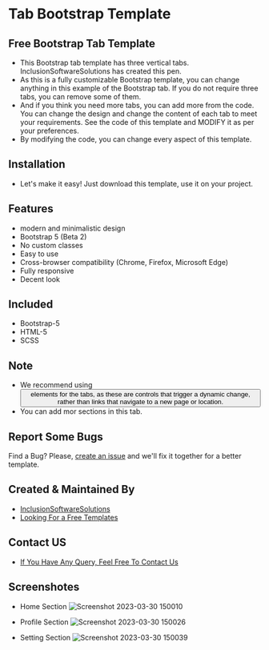 # Tab Bootstrap Template
## Free Bootstrap Tab Template
- This Bootstrap tab template has three vertical tabs. InclusionSoftwareSolutions has created this pen.
- As this is a fully customizable Bootstrap template, you can change anything in this example of the Bootstrap tab. If you do not require three tabs, you can remove some of them.
- And if you think you need more tabs, you can add more from the code. You can change the design and change the content of each tab to meet your requirements. See the code of this template and MODIFY it as per your preferences.
- By modifying the code, you can change every aspect of this template.

## Installation
- Let's make it easy! Just download this template, use it on your project.

## Features
- modern and minimalistic design
- Bootstrap 5 (Beta 2)
- No custom classes
- Easy to use
- Cross-browser compatibility (Chrome, Firefox, Microsoft Edge)
- Fully responsive
- Decent look

## Included
- Bootstrap-5
- HTML-5
- SCSS

## Note
- We recommend using <button> elements for the tabs, as these are controls that trigger a dynamic change, rather than links that navigate to a new page or location.
- You can add mor sections in this tab.


## Report Some Bugs
Find a Bug? Please, [create an issue](https://github.com/inclusionsoftwaresolutions/tab-template-V3/issues) and we'll fix it together for a better template.

## Created & Maintained By
- [InclusionSoftwareSolutions](https://inclusionsoft.com/)
- [Looking For a Free Templates](https://inclusionsoft.com/themes)

## Contact US

 - [If You Have Any Query, Feel Free To Contact Us](https://inclusionsoft.com/contact)

## Screenshotes
- Home Section
![Screenshot 2023-03-30 150010](https://user-images.githubusercontent.com/121487281/228793538-06ac8b93-9306-46bc-942e-9cc917f303a0.png)

- Profile Section
![Screenshot 2023-03-30 150026](https://user-images.githubusercontent.com/121487281/228793599-724157b6-4e56-4667-b2ce-66d047401829.png)

- Setting Section
![Screenshot 2023-03-30 150039](https://user-images.githubusercontent.com/121487281/228793630-042d2ad8-8620-4d12-9e42-cbc7f294977c.png)